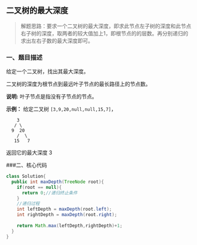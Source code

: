 ## 二叉树的最大深度

>解题思路：要求一个二叉树的最大深度，即求此节点左子树的深度和此节点右子树的深度，取两者的较大值加上1，即根节点的的层数。再分别递归的求出左右子数的最大深度即可。

### 一、题目描述

给定一个二叉树，找出其最大深度。

二叉树的深度为根节点到最远叶子节点的最长路径上的节点数。

**说明:** 叶子节点是指没有子节点的节点。

**示例：**
给定二叉树 `[3,9,20,null,null,15,7]`，

```
    3
   / \
  9  20
    /  \
   15   7
```

返回它的最大深度 3 

###二、核心代码

```java
class Solution{
  public int maxDepth(TreeNode root){
    if(root == null){
      return 0;//递归终止条件
    }    
    //递归过程
    int leftDepth = maxDepth(root.left);
    int rightDepth = maxDepth(root.right);
    
    return Math.max(leftDepth,rightDepth)+1;    
  }
}
```

